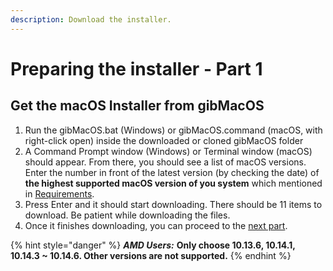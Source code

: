 ```yaml
---
description: Download the installer.
---
```


# Preparing the installer - Part 1

## Get the macOS Installer from gibMacOS

1. Run the gibMacOS.bat \(Windows\) or gibMacOS.command \(macOS, with right-click open\) inside the downloaded or cloned gibMacOS folder
2. A Command Prompt window \(Windows\) or Terminal window \(macOS\) should appear. From there, you should see a list of macOS versions. Enter the number in front of the latest version \(by checking the date\) of **the highest supported macOS version of you system** which mentioned in [Requirements](../prerequisites/get-started/prerequisites.md#requirements).
3. Press Enter and it should start downloading. There should be 11 items to download. Be patient while downloading the files.
4. Once it finishes downloading, you can proceed to the [next part](preparing-the-installer/).

{% hint style="danger" %}
_**AMD Users:**_ **Only choose 10.13.6, 10.14.1, 10.14.3 ~ 10.14.6. Other versions are not supported.**
{% endhint %}

